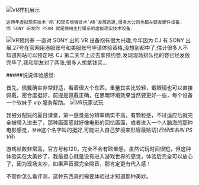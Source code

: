 ![VR样机展示](http://7xo0hj.com1.z0.glb.clouddn.com/FullSizeRender.jpg?imageView/2/w/500/q/100)

	这两年虚拟现实技术`VR`和现实增强技术`AR`发展迅速,很多大公司也都在研发硬件设备.
	而 SONY 研发的 PSVR 就是使用主打娱乐的虚拟现实技术设备.
![VR预约券](http://7xo0hj.com1.z0.glb.clouddn.com/IMG_1626.JPG?imageView/2/w/500)
一直对 SONY 出的 VR 设备抱有很大兴趣,今年因为 CJ 有 SONY 出展,27号在官网用港服账号和美服账号申请体验资格,没想到都中了,估计很多人不知道网站可以预定吧. CJ 第二天早上过去拿预约卷,发现现场排队抢的卷已经发放完毕了,我和朋友对了两张,很多人想拿钱买…


#####说说体验感觉:

首先，佩戴确实非常舒适，看着很大个东西，重量其实比较轻，戴眼镜也可以直接佩戴，密合度挺好，前提是佩戴正确，在黑暗环境效果当然要更好一些，每个设备一个软妹子 vip 服务帮助。
![VR玩家试玩](http://7xo0hj.com1.z0.glb.clouddn.com/IMG_1605.JPG?imageView/2/w/500)

我被分配玩的夏日课堂，第一感觉是分辨率确实不高，有颗粒感，不过适应后就完全被带入进去了，那种画面感就好像电影的回忆画面，或者进入一个人脑海的那种电影感觉，`梦神`这个名字叫的挺好,可能进入自己梦境来形容最贴切(_已经改名叫 PS VR_)

游戏帧数非常高，官方号称120，完全不会有眩晕感。虽然试玩时间很短，但这种体验实在太美妙了，我最担心就是没有进入游戏世界的感觉，体验后完全可以放心了，因为现场太吵，如果声音源完全隔音，那肯定更有代入感！

不管你怎么看评测，这种东西真的需要体验过才知道那种美妙。


